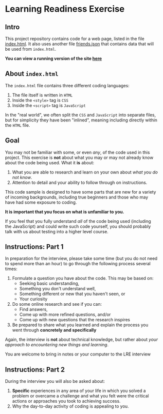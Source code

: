 Learning Readiness Exercise
===

## Intro

This project repository contains code for a web page, listed in the
file [index.html](index.html). It also uses another file [friends.json](friends.json) that contains
data that will be used from `index.html`.

**You can view a running version of the site [here](https://alchemycodelab.github.io/learning-readiness-exercise/)**

## About `index.html`

The `index.html` file contains three different coding languages:

1. The file itself is written in `HTML`
1. Inside the `<style>` tag is `CSS`
1. Inside the `<script>` tag is `JavaScript`

In the "real world", we often split the `CSS` and `JavaScript` into separate files, but for simplicity they
have been "inlined", meaning including directly within the `HTML` file.

## Goal

You may not be familiar with some, or even _any_, of the code used in this project. This exercise 
is **not** about what you may or may not already know about the code being used. What it **is** about:

1. What you are able to research and learn on your own about _what you do not know_.
2. Attention to detail and your ability to follow through on instructions.

This code sample is designed to have some parts that are new for a variety of incoming backgrounds, including true
beginners and those who may have had some exposure to coding. 

**It is important that you focus on what is unfamiliar to you.**

If you feel that you fully understand _all_ of the code being used (including the JavaScript) and 
could write such code yourself, you should probably talk with us about testing into a higher level course.

## Instructions: Part 1

In preparation for the interview, please take some time (but you do not need to spend more than an hour) to
go through the following process several times:

1. Formulate a question you have about the code. This may be based on:
    * Seeking basic understanding,
    * Something you don't understand well,
    * Something different or new that you haven't seen, or
    * Your curiosity
2. Do some online research and see if you can:
    * Find answers,
    * Come up with more refined questions, and/or
    * Come up with new questions that the research inspires
3. Be prepared to share what you learned and explain the process you 
went through **concretely and specifically**
    
Again, the interview is **not** about technical knowledge, but rather about _your
approach to encountering new things and learning_. 

You are welcome to bring in notes or your computer to the LRE interview

## Instructions: Part 2

During the interview you will also be asked about:

1. **Specific** experiences in any area of your life in which you solved a problem or overcame
a challenge and what you felt were the critical actions or approaches you took to achieving success.
2. Why the day-to-day activity of coding is appealing to you.

